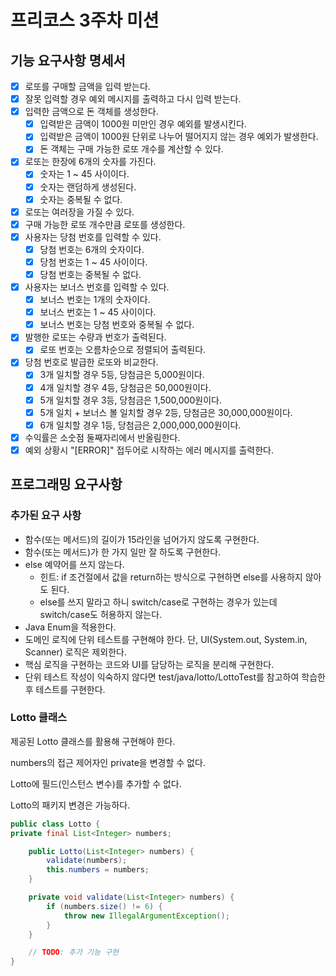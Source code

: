 # 프리코스 3주차 미션

## 기능 요구사항 명세서

- [X] 로또를 구매할 금액을 입력 받는다.
- [X] 잘못 입력할 경우 예외 메시지를 출력하고 다시 입력 받는다.
- [X] 입력한 금액으로 돈 객체를 생성한다.
    - [X] 입력받은 금액이 1000원 미만인 경우 예외를 발생시킨다.
    - [X] 입력받은 금액이 1000원 단위로 나누어 떨어지지 않는 경우 예외가 발생한다.
    - [X] 돈 객체는 구매 가능한 로또 개수를 계산할 수 있다.
- [X] 로또는 한장에 6개의 숫자를 가진다.
    - [X] 숫자는 1 ~ 45 사이이다.
    - [X] 숫자는 랜덤하게 생성된다.
    - [X] 숫자는 중복될 수 없다.
- [X] 로또는 여러장을 가질 수 있다.
- [X] 구매 가능한 로또 개수만큼 로또를 생성한다.
- [X] 사용자는 당첨 번호를 입력할 수 있다.
    - [X] 당첨 번호는 6개의 숫자이다.
    - [X] 당첨 번호는 1 ~ 45 사이이다.
    - [X] 당첨 번호는 중복될 수 없다.
- [X] 사용자는 보너스 번호를 입력할 수 있다.
    - [X] 보너스 번호는 1개의 숫자이다.
    - [X] 보너스 번호는 1 ~ 45 사이이다.
    - [X] 보너스 번호는 당첨 번호와 중복될 수 없다.
- [X] 발행한 로또는 수량과 번호가 출력된다.
  - [X] 로또 번호는 오름차순으로 정렬되어 출력된다.
- [X] 당첨 번호로 발급한 로또와 비교한다.
    - [X] 3개 일치할 경우 5등, 당첨금은 5,000원이다.
    - [X] 4개 일치할 경우 4등, 당첨금은 50,000원이다.
    - [X] 5개 일치할 경우 3등, 당첨금은 1,500,000원이다.
    - [X] 5개 일치 + 보너스 볼 일치할 경우 2등, 당첨금은 30,000,000원이다.
    - [X] 6개 일치할 경우 1등, 당첨금은 2,000,000,000원이다.
- [X] 수익률은 소숫점 둘째자리에서 반올림한다.
- [X] 예외 상황시 "[ERROR]" 접두어로 시작하는 에러 메시지를 출력한다.

## 프로그래밍 요구사항

### 추가된 요구 사항
- 함수(또는 메서드)의 길이가 15라인을 넘어가지 않도록 구현한다.
- 함수(또는 메서드)가 한 가지 일만 잘 하도록 구현한다.
- else 예약어를 쓰지 않는다.
    - 힌트: if 조건절에서 값을 return하는 방식으로 구현하면 else를 사용하지 않아도 된다.
    - else를 쓰지 말라고 하니 switch/case로 구현하는 경우가 있는데 switch/case도 허용하지 않는다.
- Java Enum을 적용한다.
- 도메인 로직에 단위 테스트를 구현해야 한다. 단, UI(System.out, System.in, Scanner) 로직은 제외한다.
- 핵심 로직을 구현하는 코드와 UI를 담당하는 로직을 분리해 구현한다.
- 단위 테스트 작성이 익숙하지 않다면 test/java/lotto/LottoTest를 참고하여 학습한 후 테스트를 구현한다.

### Lotto 클래스
제공된 Lotto 클래스를 활용해 구현해야 한다.

numbers의 접근 제어자인 private을 변경할 수 없다.

Lotto에 필드(인스턴스 변수)를 추가할 수 없다.

Lotto의 패키지 변경은 가능하다.

```java
public class Lotto {
private final List<Integer> numbers;

    public Lotto(List<Integer> numbers) {
        validate(numbers);
        this.numbers = numbers;
    }

    private void validate(List<Integer> numbers) {
        if (numbers.size() != 6) {
            throw new IllegalArgumentException();
        }
    }

    // TODO: 추가 기능 구현
}
```


